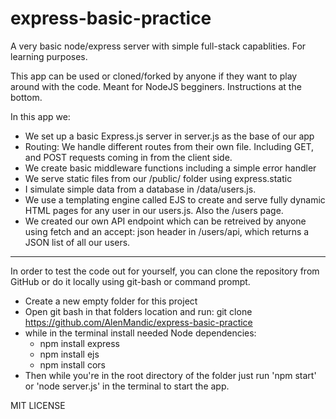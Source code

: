 # express-basic-practice
A very basic node/express server with simple full-stack capablities. For learning purposes.

This app can be used or cloned/forked by anyone if they want to play around with the code. Meant for NodeJS begginers. Instructions at the bottom.

In this app we:
- We set up a basic Express.js server in server.js as the base of our app
- Routing: We handle different routes from their own file. Including GET, and POST requests coming in from the client side.
- We create basic middleware functions including a simple error handler
- We serve static files from our /public/ folder using express.static
- I simulate simple data from a database in /data/users.js.
- We use a templating engine called EJS to create and serve fully dynamic HTML pages for any user in our users.js. Also the /users page.
- We created our own API endpoint which can be retreived by anyone using fetch and an accept: json header in /users/api, which returns a JSON list of all our users.
  
------------------------------------------------------------------------------------------------------------------------------------------------------------------------

  In order to test the code out for yourself, you can clone the repository from GitHub or do it locally using git-bash or command prompt.
   - Create a new empty folder for this project
   - Open git bash in that folders location and run:  git clone https://github.com/AlenMandic/express-basic-practice
   - while in the terminal install needed Node dependencies:
      - npm install express
      - npm install ejs
      - npm install cors
   - Then while you're in the root directory of the folder just run 'npm start' or 'node server.js' in the terminal to start the app.

MIT LICENSE
